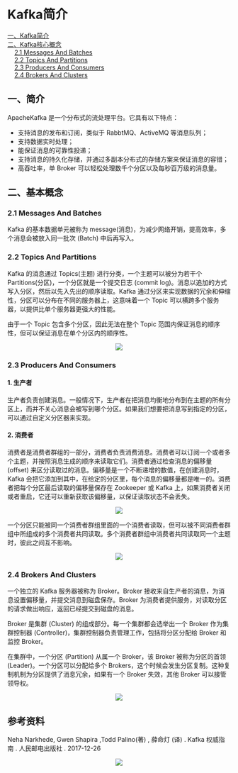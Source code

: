 # Kafka简介

<nav>
<a href="#一Kafka简介">一、Kafka简介</a><br/>
<a href="#二Kafka核心概念">二、Kafka核心概念</a><br/>
&nbsp;&nbsp;&nbsp;&nbsp;<a href="#21-Messages-And-Batches">2.1 Messages And Batches</a><br/>
&nbsp;&nbsp;&nbsp;&nbsp;<a href="#22-Topics-And-Partitions">2.2 Topics And Partitions</a><br/>
&nbsp;&nbsp;&nbsp;&nbsp;<a href="#23-Producers-And-Consumers">2.3 Producers And Consumers</a><br/>
&nbsp;&nbsp;&nbsp;&nbsp;<a href="#24-Brokers-And-Clusters">2.4 Brokers And Clusters </a><br/>
</nav>


## 一、简介

ApacheKafka 是一个分布式的流处理平台。它具有以下特点：

+ 支持消息的发布和订阅，类似于 RabbtMQ、ActiveMQ 等消息队列；
+ 支持数据实时处理；
+ 能保证消息的可靠性投递；
+ 支持消息的持久化存储，并通过多副本分布式的存储方案来保证消息的容错；
+ 高吞吐率，单 Broker 可以轻松处理数千个分区以及每秒百万级的消息量。

## 二、基本概念

### 2.1 Messages And Batches

Kafka 的基本数据单元被称为 message(消息)，为减少网络开销，提高效率，多个消息会被放入同一批次 (Batch) 中后再写入。

### 2.2 Topics And Partitions

Kafka 的消息通过 Topics(主题) 进行分类，一个主题可以被分为若干个 Partitions(分区)，一个分区就是一个提交日志 (commit log)。消息以追加的方式写入分区，然后以先入先出的顺序读取。Kafka 通过分区来实现数据的冗余和伸缩性，分区可以分布在不同的服务器上，这意味着一个 Topic 可以横跨多个服务器，以提供比单个服务器更强大的性能。

由于一个 Topic 包含多个分区，因此无法在整个 Topic 范围内保证消息的顺序性，但可以保证消息在单个分区内的顺序性。

<div align="center"> <img  src="https://gitee.com/heibaiying/BigData-Notes/raw/master/pictures/kafka-topic.png"/> </div>

### 2.3 Producers And Consumers

#### 1. 生产者

生产者负责创建消息。一般情况下，生产者在把消息均衡地分布到在主题的所有分区上，而并不关心消息会被写到哪个分区。如果我们想要把消息写到指定的分区，可以通过自定义分区器来实现。

#### 2. 消费者

消费者是消费者群组的一部分，消费者负责消费消息。消费者可以订阅一个或者多个主题，并按照消息生成的顺序来读取它们。消费者通过检查消息的偏移量 (offset) 来区分读取过的消息。偏移量是一个不断递增的数值，在创建消息时，Kafka 会把它添加到其中，在给定的分区里，每个消息的偏移量都是唯一的。消费者把每个分区最后读取的偏移量保存在 Zookeeper 或 Kafka 上，如果消费者关闭或者重启，它还可以重新获取该偏移量，以保证读取状态不会丢失。

<div align="center"> <img  src="https://gitee.com/heibaiying/BigData-Notes/raw/master/pictures/kafka-producer-consumer.png"/> </div>

一个分区只能被同一个消费者群组里面的一个消费者读取，但可以被不同消费者群组中所组成的多个消费者共同读取。多个消费者群组中消费者共同读取同一个主题时，彼此之间互不影响。

<div align="center"> <img  src="https://gitee.com/heibaiying/BigData-Notes/raw/master/pictures/kafka消费者.png"/> </div>

### 2.4 Brokers And Clusters 

一个独立的 Kafka 服务器被称为 Broker。Broker 接收来自生产者的消息，为消息设置偏移量，并提交消息到磁盘保存。Broker 为消费者提供服务，对读取分区的请求做出响应，返回已经提交到磁盘的消息。

Broker 是集群 (Cluster) 的组成部分。每一个集群都会选举出一个 Broker 作为集群控制器 (Controller)，集群控制器负责管理工作，包括将分区分配给 Broker 和监控 Broker。

在集群中，一个分区 (Partition) 从属一个 Broker，该 Broker 被称为分区的首领 (Leader)。一个分区可以分配给多个 Brokers，这个时候会发生分区复制。这种复制机制为分区提供了消息冗余，如果有一个 Broker 失效，其他 Broker 可以接管领导权。

<div align="center"> <img  src="https://gitee.com/heibaiying/BigData-Notes/raw/master/pictures/kafka-cluster.png"/> </div>



## 参考资料

Neha Narkhede, Gwen Shapira ,Todd Palino(著) , 薛命灯 (译) . Kafka 权威指南 . 人民邮电出版社 . 2017-12-26


<div align="center"> <img  src="https://gitee.com/heibaiying/BigData-Notes/raw/master/pictures/weixin-desc.png"/> </div>